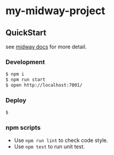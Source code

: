 # my-midway-project

## QuickStart


see [midway docs][midway] for more detail.

### Development

```bash
$ npm i
$ npm run start
$ open http://localhost:7001/
```

### Deploy

```bash
$ 
```

### npm scripts

- Use `npm run lint` to check code style.
- Use `npm test` to run unit test.


[midway]: https://midwayjs.org
